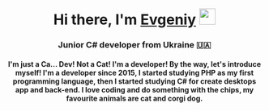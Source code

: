 <h1 align="center">Hi there, I'm <a href="https://github.com/RovikHevik" target="_blank">Evgeniy</a> 
<img src="https://github.com/blackcater/blackcater/raw/main/images/Hi.gif" height="32"/></h1>
<h3 align="center">Junior C# developer from Ukraine 🇺🇦</h3>
<h4 align="center">
I'm just a Ca... Dev! Not a Cat! I'm a developer! By the way, let's introduce myself! I'm a developer since 2015, I started studying PHP as my first programming language, then I started studying C# for create desktops app and back-end. I love coding and do something with the chips, my favourite animals are cat and corgi dog.
</h4>
